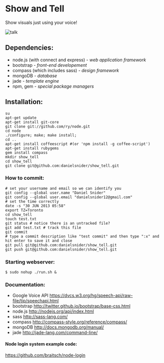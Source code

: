 Show and Tell
=========
Show visuals just using your voice!

![talk](http://www.realfriendforagents.co.uk/wp-content/uploads/fly-solo-with-the-right-tone-of-voice.jpg)

## Dependencies:
-  node.js (with connect and express) - *web application framework* 
-  bootstrap - *front-end developement* 
-  compass (which includes sass) - *design framework* 
-  mongoDB - *database* 
-  jade - *template engine* 
-  npm, gem - *special package managers* 

## Installation:
    su
    apt-get update
    apt-get install git-core
    git clone git://github.com/ry/node.git
    cd node
    ./configure; make; make install;
    cd ..
    apt-get install coffeescript #(or 'npm install -g coffee-script')
    apt-get install rubygems
    gem install compass
    mkdir show_tell
    cd show_tell
    git clone git@github.com:danielsnider/show_tell.git

### How to commit:
    # set your username and email so we can identify you
    git config --global user.name "Daniel Snider"
    git config --global user.email "danielsnider12@gmail.com"
    # set the time correctly
    date -s "30 JUN 2013 05:58"
    export TZ=Toronto
    cd show_tell
    touch test.txt
    git status # notice there is an untracked file?
    git add test.txt # track this file
    git commit 
    # type a commit description like "test commit" and then type ":x" and hit enter to save it and close
    git pull git@github.com:danielsnider/show_tell.git
    git push git@github.com:danielsnider/show_tell.git
    
### Starting webserver:
    $ sudo nohup ./run.sh &
    
### Documentation: 
- Google Voice API https://dvcs.w3.org/hg/speech-api/raw-file/tip/speechapi.html 
- bootstrap http://twitter.github.io/bootstrap/base-css.html
- node.js http://nodejs.org/api/index.html
- sass http://sass-lang.com/
- compass http://compass-style.org/reference/compass/
- mongoDB http://docs.mongodb.org/manual/
- jade http://jade-lang.com/command-line/

#### Node login system example code:
https://github.com/braitsch/node-login
